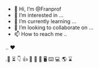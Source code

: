 -  👋 Hi, I’m @Franprof
-  👀 I’m interested in ...
-  🌱 I’m currently learning ...
-  💞️ I’m looking to collaborate on ...
-  📫 How to reach me ..

.. ❤️

.🔔
⏳
👇
👍
👏
🥳
🥈
🖥️
⌨️
💻
🌎
 ⌛ 

<!---
Franprof/Franprof is a ✨ special ✨ repository because its `README.md` (this file) appears on your GitHub profile.
You can click the Preview link to take a look at your changes.
--->
